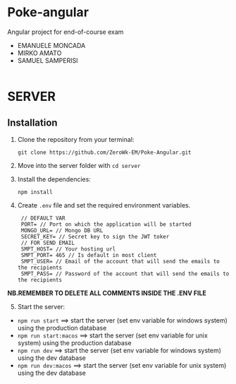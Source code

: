 # Poke-angular

Angular project for end-of-course exam

- EMANUELE MONCADA
- MIRKO AMATO
- SAMUEL SAMPERISI
  <br><br>

# SERVER

## Installation

1. Clone the repository from your terminal:

   ```
   git clone https://github.com/ZeroWk-EM/Poke-Angular.git
   ```

2. Move into the server folder with `cd server`

3. Install the dependencies:

   ```
   npm install
   ```

4. Create `.env` file and set the required environment variables.

   ```
    // DEFAULT VAR
    PORT= // Port on which the application will be started
    MONGO_URL= // Mongo DB URL
    SECRET_KEY= // Secret key to sign the JWT toker
    // FOR SEND EMAIL
    SMPT_HOST= // Your hosting url
    SMPT_PORT= 465 // Is default in most client
    SMPT_USER= // Email of the account that will send the emails to the recipients
    SMPT_PASS= // Password of the account that will send the emails to the recipients
   ```

**NB.REMEMBER TO DELETE ALL COMMENTS INSIDE THE .ENV FILE**

5. Start the server:

- `npm run start` ==> start the server (set env variable for windows system) using the production database
- `npm run start:macos` ==> start the server (set env variable for unix system) using the production database
- `npm run dev` ==> start the server (set env variable for windows system) using the dev database
- `npm run dev:macos` ==> start the server (set env variable for unix system) using the dev database
